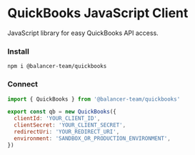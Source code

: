 # QuickBooks JavaScript Client

JavaScript library for easy QuickBooks API access.

### Install

```
npm i @balancer-team/quickbooks
```

### Connect

```js
import { QuickBooks } from '@balancer-team/quickbooks'

export const qb = new QuickBooks({
  clientId: 'YOUR_CLIENT_ID',
  clientSecret: 'YOUR_CLIENT_SECRET',
  redirectUri: 'YOUR_REDIRECT_URI',
  environment: 'SANDBOX_OR_PRODUCTION_ENVIRONMENT',
})
```
